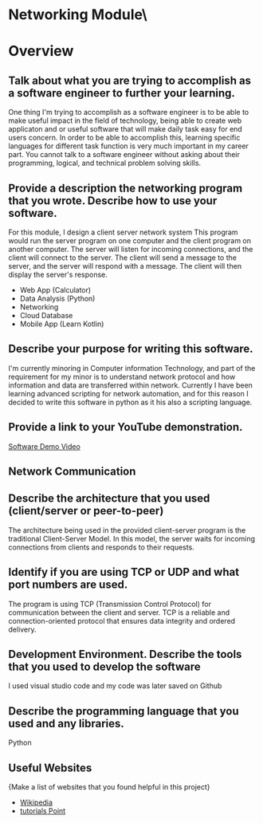# Networking Module\

# Overview

## Talk about what you are trying to accomplish as a software engineer to further your learning.
One thing I'm trying to accomplish as a software engineer is to be able to make useful impact in the field of technology, being able to create web applicaton and or useful software that will make daily task easy for end users concern. In order to be able to accomplish this, learning specific languages for different task function is very much important in my career part. You cannot talk to a software engineer without asking about their programming, logical, and technical problem solving skills.

## Provide a description the networking program that you wrote. Describe how to use your software.
For this module, I design a client server network system
This program would run the server program on one computer and the client program on another computer. The server will listen for incoming connections, and the client will connect to the server. The client will send a message to the server, and the server will respond with a message. The client will then display the server's response.

- Web App (Calculator)
- Data Analysis (Python)
- Networking
- Cloud Database
- Mobile App (Learn Kotlin)

## Describe your purpose for writing this software.
I'm currently minoring in Computer information Technology, and part of the requirement for my minor is to understand network protocol and how information and data are transferred within network. Currently I have been learning advanced scripting for network automation, and for this reason I decided to write this software in python as it his also a scripting language.

## Provide a link to your YouTube demonstration.  

[Software Demo Video](http://youtube.link.goes.here)

## Network Communication
## Describe the architecture that you used (client/server or peer-to-peer)
The architecture being used in the provided client-server program is the traditional Client-Server Model. In this model, the server waits for incoming connections from clients and responds to their requests.

## Identify if you are using TCP or UDP and what port numbers are used.
The program is using TCP (Transmission Control Protocol) for communication between the client and server. TCP is a reliable and connection-oriented protocol that ensures data integrity and ordered delivery.


## Development Environment. Describe the tools that you used to develop the software
I used visual studio code and my code was later saved on Github

## Describe the programming language that you used and any libraries.
Python

## Useful Websites

{Make a list of websites that you found helpful in this project}
* [Wikipedia](https://en.wikipedia.org/wiki/Client%E2%80%93server_model)
* [tutorials Point](https://www.tutorialspoint.com/Peer-to-Peer-Computing)
